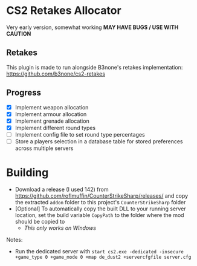 ﻿# CS2 Retakes Allocator
Very early version, somewhat working **MAY HAVE BUGS / USE WITH CAUTION**

## Retakes
This plugin is made to run alongside B3none's retakes implementation: https://github.com/b3none/cs2-retakes

## Progress
- [x] Implement weapon allocation
- [x] Implement armour allocation
- [x] Implement grenade allocation 
- [x] Implement different round types
- [ ] Implement config file to set round type percentages
- [ ] Store a players selection in a database table for stored preferences across multiple servers

# Building
- Download a release (I used 142) from https://github.com/roflmuffin/CounterStrikeSharp/releases/ and copy the extracted `addon` folder to this project's `CounterStrikeSharp` folder
- [Optional] To automatically copy the built DLL to your running server location, set the build variable `CopyPath` to the folder where the mod should be copied to
  - *This only works on Windows*

Notes:
- Run the dedicated server with `start cs2.exe -dedicated -insecure +game_type 0 +game_mode 0 +map de_dust2 +servercfgfile server.cfg`
